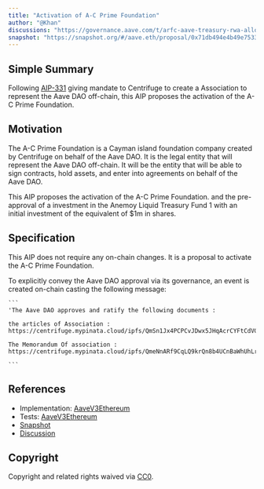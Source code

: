 ```yaml
---
title: "Activation of A-C Prime Foundation"
author: "@Khan"
discussions: "https://governance.aave.com/t/arfc-aave-treasury-rwa-allocation/14790"
snapshot: "https://snapshot.org/#/aave.eth/proposal/0x71db494e4b49e7533c5ccaa566686b2d045b0761cb3296a2d77af4b500566eb0"
---
```


## Simple Summary

Following [AIP-331](https://governance-v2.aave.com/governance/proposal/331/) giving mandate to Centrifuge to create a Association to represent the Aave DAO off-chain, this AIP proposes the activation of the A-C Prime Foundation.

## Motivation

The A-C Prime Foundation is a Cayman island foundation company created by Centrifuge on behalf of the Aave DAO. It is the legal entity that will represent the Aave DAO off-chain. It will be the entity that will be able to sign contracts, hold assets, and enter into agreements on behalf of the Aave DAO.

This AIP proposes the activation of the A-C Prime Foundation. and the pre-approval of a investment in the Anemoy Liquid Treasury Fund 1 with an initial investment of the equivalent of $1m in shares.

## Specification

This AIP does not require any on-chain changes. It is a proposal to activate the A-C Prime Foundation.

To explicitly convey the Aave DAO approval via its governance, an event is created on-chain casting the following message:

    ```
    'The Aave DAO approves and ratify the following documents :

    the articles of Association : https://centrifuge.mypinata.cloud/ipfs/QmSn1Jx4PCPCvJDwx5JHqAcrCYFtCdVGtXc2Dcmk8NFauM

    The Memorandum Of association : https://centrifuge.mypinata.cloud/ipfs/QmeNnARf9CqLQ9krQn8b4UCnBaWhUhLryEBqrVqW9cuTjV'

    ```

## References

- Implementation: [AaveV3Ethereum](https://github.com/bgd-labs/aave-proposals-v3/blob/ea76865ffbaccf08920bace6268571076e1ce06b/src/20240308_AaveV3Ethereum_ActivationOfACPrimeFoundation/AaveV3Ethereum_ActivationOfACPrimeFoundation_20240308.sol)
- Tests: [AaveV3Ethereum](https://github.com/bgd-labs/aave-proposals-v3/blob/ea76865ffbaccf08920bace6268571076e1ce06b/src/20240308_AaveV3Ethereum_ActivationOfACPrimeFoundation/AaveV3Ethereum_ActivationOfACPrimeFoundation_20240308.t.sol)
- [Snapshot](https://snapshot.org/#/aave.eth/proposal/0x71db494e4b49e7533c5ccaa566686b2d045b0761cb3296a2d77af4b500566eb0)
- [Discussion](https://governance.aave.com/t/arfc-aave-treasury-rwa-allocation/14790)

## Copyright

Copyright and related rights waived via [CC0](https://creativecommons.org/publicdomain/zero/1.0/).
